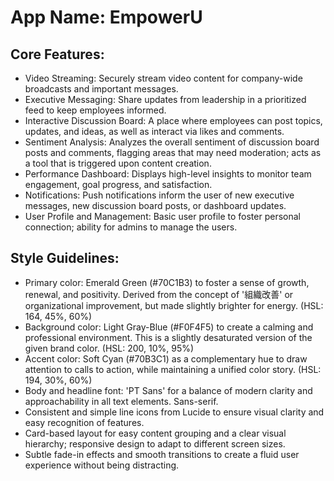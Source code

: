 # **App Name**: EmpowerU

## Core Features:

- Video Streaming: Securely stream video content for company-wide broadcasts and important messages.
- Executive Messaging: Share updates from leadership in a prioritized feed to keep employees informed.
- Interactive Discussion Board: A place where employees can post topics, updates, and ideas, as well as interact via likes and comments.
- Sentiment Analysis: Analyzes the overall sentiment of discussion board posts and comments, flagging areas that may need moderation; acts as a tool that is triggered upon content creation.
- Performance Dashboard: Displays high-level insights to monitor team engagement, goal progress, and satisfaction.
- Notifications: Push notifications inform the user of new executive messages, new discussion board posts, or dashboard updates.
- User Profile and Management: Basic user profile to foster personal connection; ability for admins to manage the users.

## Style Guidelines:

- Primary color: Emerald Green (#70C1B3) to foster a sense of growth, renewal, and positivity. Derived from the concept of '組織改善' or organizational improvement, but made slightly brighter for energy. (HSL: 164, 45%, 60%)
- Background color: Light Gray-Blue (#F0F4F5) to create a calming and professional environment. This is a slightly desaturated version of the given brand color. (HSL: 200, 10%, 95%)
- Accent color: Soft Cyan (#70B3C1) as a complementary hue to draw attention to calls to action, while maintaining a unified color story. (HSL: 194, 30%, 60%)
- Body and headline font: 'PT Sans' for a balance of modern clarity and approachability in all text elements. Sans-serif.
- Consistent and simple line icons from Lucide to ensure visual clarity and easy recognition of features.
- Card-based layout for easy content grouping and a clear visual hierarchy; responsive design to adapt to different screen sizes.
- Subtle fade-in effects and smooth transitions to create a fluid user experience without being distracting.